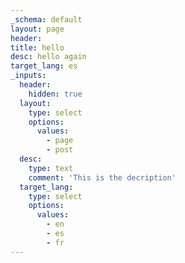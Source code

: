 ```yaml
---
_schema: default
layout: page
header:
title: hello
desc: hello again
target_lang: es
_inputs:
  header:
    hidden: true
  layout:
    type: select
    options:
      values:
        - page
        - post
  desc:
    type: text
    comment: 'This is the decription'
  target_lang:
    type: select
    options:
      values:
        - en
        - es
        - fr
---
```

